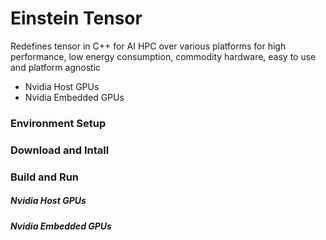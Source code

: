 # Einstein Tensor
Redefines tensor in C++ for AI HPC over various platforms for high performance, low energy consumption, commodity hardware, easy to use and platform agnostic

- Nvidia Host GPUs
- Nvidia Embedded GPUs

### Environment Setup

### Download and Intall

### Build and Run
##### Nvidia Host GPUs

##### Nvidia Embedded GPUs

